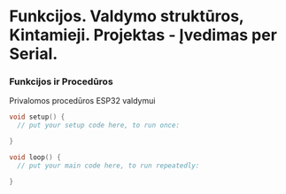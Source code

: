 # Funkcijos. Valdymo struktūros, Kintamieji. Projektas - Įvedimas per Serial.

### Funkcijos ir Procedūros

Privalomos procedūros ESP32 valdymui
```C
void setup() {
  // put your setup code here, to run once:

}

void loop() {
  // put your main code here, to run repeatedly:

}
```

